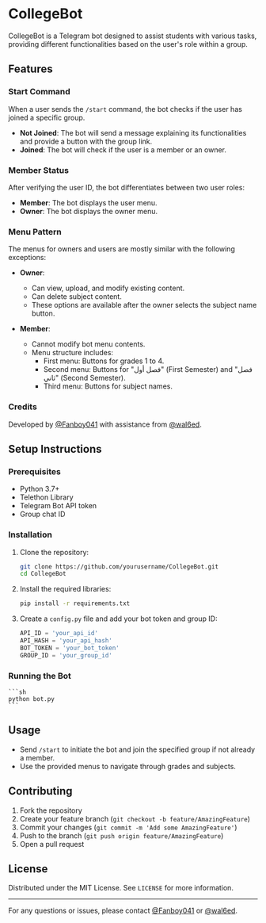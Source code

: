 # CollegeBot

CollegeBot is a Telegram bot designed to assist students with various tasks, providing different functionalities based on the user's role within a group.

## Features

### Start Command
When a user sends the `/start` command, the bot checks if the user has joined a specific group.

- **Not Joined**: The bot will send a message explaining its functionalities and provide a button with the group link.
- **Joined**: The bot will check if the user is a member or an owner.

### Member Status
After verifying the user ID, the bot differentiates between two user roles:

- **Member**: The bot displays the user menu.
- **Owner**: The bot displays the owner menu.

### Menu Pattern
The menus for owners and users are mostly similar with the following exceptions:

- **Owner**:
  - Can view, upload, and modify existing content.
  - Can delete subject content.
  - These options are available after the owner selects the subject name button.
  
- **Member**:
  - Cannot modify bot menu contents.
  - Menu structure includes:
    - First menu: Buttons for grades 1 to 4.
    - Second menu: Buttons for "فصل أول" (First Semester) and "فصل ثاني" (Second Semester).
    - Third menu: Buttons for subject names.

### Credits
Developed by [@Fanboy041](https://github.com/Fanboy041) with assistance from [@wal6ed](https://github.com/wal6ed).

## Setup Instructions

### Prerequisites

- Python 3.7+
- Telethon Library
- Telegram Bot API token
- Group chat ID

### Installation

1. Clone the repository:

    ```sh
    git clone https://github.com/yourusername/CollegeBot.git
    cd CollegeBot
    ```

2. Install the required libraries:

    ```sh
    pip install -r requirements.txt
    ```

3. Create a `config.py` file and add your bot token and group ID:

    ```python
    API_ID = 'your_api_id'
    API_HASH = 'your_api_hash'
    BOT_TOKEN = 'your_bot_token'
    GROUP_ID = 'your_group_id'
    ```

### Running the Bot

    ```sh
    python bot.py
    ```

## Usage

- Send `/start` to initiate the bot and join the specified group if not already a member.
- Use the provided menus to navigate through grades and subjects.

## Contributing

1. Fork the repository
2. Create your feature branch (`git checkout -b feature/AmazingFeature`)
3. Commit your changes (`git commit -m 'Add some AmazingFeature'`)
4. Push to the branch (`git push origin feature/AmazingFeature`)
5. Open a pull request

## License

Distributed under the MIT License. See `LICENSE` for more information.

---

For any questions or issues, please contact [@Fanboy041](https://github.com/Fanboy041) or [@wal6ed](https://github.com/wal6ed).
